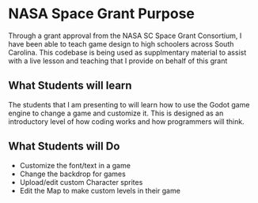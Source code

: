 # NASA Space Grant Purpose
Through a grant approval from the NASA SC Space Grant Consortium, I have been able to teach game design to high schoolers across South Carolina.
This codebase is being used as supplmentary material to assist with a live lesson and teaching that I provide on behalf of this grant

## What Students will learn ##
The students that I am presenting to will learn how to use the Godot game engine to change a game and customize it. This is designed as an introductory level of how coding works and how programmers will think.

## What Students will Do ##
- Customize the font/text in a game
- Change the backdrop for games
- Upload/edit custom Character sprites
- Edit the Map to make custom levels in their game



